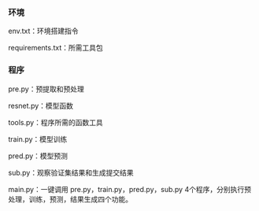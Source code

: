 ### 环境

env.txt：环境搭建指令

requirements.txt：所需工具包

### 程序

pre.py：预提取和预处理

resnet.py：模型函数

tools.py：程序所需的函数工具

train.py：模型训练

pred.py：模型预测

sub.py：观察验证集结果和生成提交结果

main.py：一键调用 pre.py，train.py，pred.py，sub.py 4个程序，分别执行预处理，训练，预测，结果生成四个功能。

